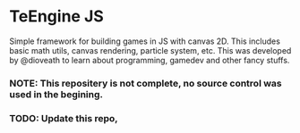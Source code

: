 # TeEngine JS
Simple framework for building games in JS with canvas 2D. This includes basic math utils, canvas rendering, particle system, etc.
This was developed by @dioveath to learn about programming, gamedev and other fancy stuffs.


### NOTE: This repositery is not complete, no source control was used in the begining.
### TODO: Update this repo,
